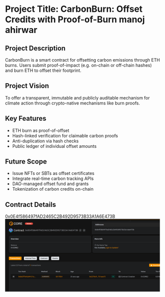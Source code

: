 # Project Title: CarbonBurn: Offset Credits with Proof-of-Burn manoj ahirwar

## Project Description       

CarbonBurn is a smart contract for offsetting carbon emissions through ETH burns. Users submit proof-of-impact (e.g. on-chain or off-chain hashes) and burn ETH to offset their footprint.
    
## Project Vision     
 
To offer a transparent, immutable and publicly auditable mechanism for climate action through crypto-native mechanisms like burn proofs.

## Key Features         
  

- ETH burn as proof-of-offset
- Hash-linked verification for claimable carbon proofs
- Anti-duplication via hash checks
- Public ledger of individual offset amounts

## Future Scope

- Issue NFTs or SBTs as offset certificates
- Integrate real-time carbon tracking APIs
- DAO-managed offset fund and grants
- Tokenization of carbon credits on-chain

## Contract Details 
0x0E4f586497fAD2465C2B492D9573B33A1A6E473B   
![alt text](image.png)   
